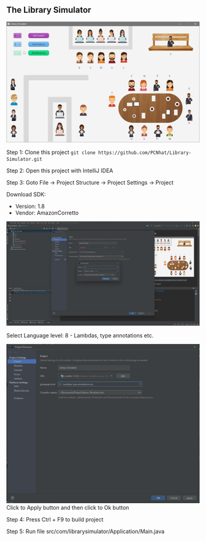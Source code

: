 ## The Library Simulator 

![alt text](src/res/Images/Things/Library.JPG)

Step 1: Clone this project
`git clone https://github.com/PCNhat/Library-Simulator.git`


Step 2: Open this project with IntelliJ IDEA

Step 3: Goto File -> Project Structure ->  Project Settings -> Project

Download SDK: 
- Version: 1.8 
- Vendor: AmazonCorretto

![img.png](src/res/Images/Things/IntelliJ_configuration.png)

Select Language level: 8 - Lambdas, type annotations etc.

![IntelliJ_configuration_1.png](src%2Fres%2FImages%2FThings%2FIntelliJ_configuration_1.png)
Click to Apply button and then click to Ok button

Step 4: Press Ctrl + F9 to build project

Step 5: Run file src/com/librarysimulator/Application/Main.java


